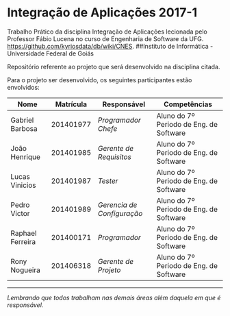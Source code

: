 # Integração de Aplicações 2017-1
Trabalho Prático da disciplina Integração de Aplicações lecionada pelo Professor Fábio Lucena no curso de Engenharia de Software da UFG. https://github.com/kyriosdata/db/wiki/CNES.
##Instituto de Informática - Universidade Federal de Goiás

Repositório referente ao projeto que será desenvolvido na disciplina citada.

Para o projeto ser desenvolvido, os seguintes participantes estão envolvidos:

Nome             |    Matrícula     |            Responsável           |  Competências
-----------------|------------------|----------------------------------|---------
Gabriel Barbosa  | 201401977        |_Programador Chefe_    | Aluno do 7º Periodo de Eng. de Software|
João Henrique    | 201401985        | _Gerente de Requisitos_   | Aluno do 7º Periodo de Eng. de Software|
Lucas Vinicios   | 201401987        | _Tester_   | Aluno do 7º Periodo de Eng. de Software|
Pedro Victor     | 201401989        | _Gerencia de Configuração_   | Aluno do 7º Periodo de Eng. de Software|
Raphael Ferreira | 201400171        | _Programador_   | Aluno do 7º Periodo de Eng. de Software|
Rony Nogueira    | 201406318        | _Gerente de Projeto_   | Aluno do 7º Periodo de Eng. de Software|
---------
_Lembrando que todos trabalham nas demais áreas além daquela em que é responsável._
